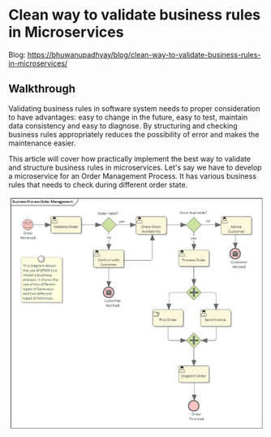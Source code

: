 # Clean way to validate business rules in Microservices

Blog: <https://bhuwanupadhyay/blog/clean-way-to-validate-business-rules-in-microservices/>

## Walkthrough

Validating business rules in software system needs to proper consideration to have advantages: easy to change in the future, easy to test, maintain data consistency and easy to diagnose. By structuring and checking business rules appropriately reduces the possibility of error and makes the maintenance easier.

This article will cover how practically implement the best way to validate and structure business rules in microservices. Let's say we have to develop a microservice for an Order Management Process. It has various business rules that needs to check during different order state. 

![](https://raw.githubusercontent.com/BhuwanUpadhyay/clean-way-to-validate-business-rules-in-microservices/master/assets/bpm.png)
